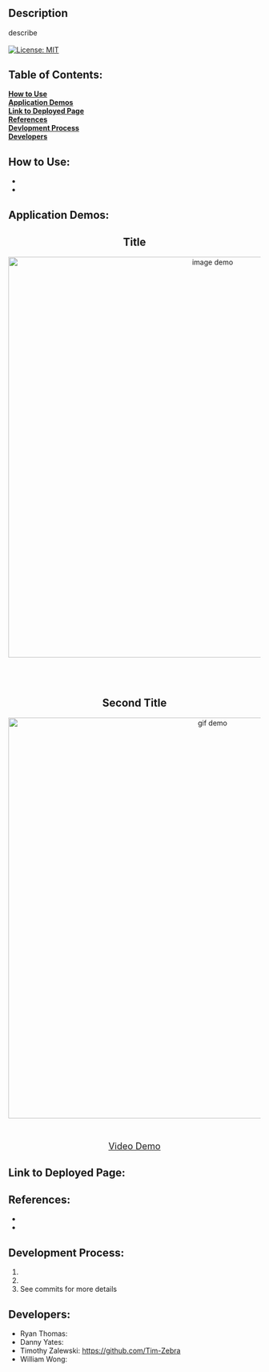# 

## Description
describe <br /> <br />
[![License: MIT](https://img.shields.io/badge/License-MIT-yellow.svg)](https://opensource.org/licenses/MIT)


## Table of Contents:

  **[How to Use](#how-to-use)** <br />
  **[Application Demos](#application-demos)** <br />
  **[Link to Deployed Page](#link-to-deployed-page)** <br />
  **[References](#references)** <br />
  **[Devlopment Process](#development-process)** <br />
  **[Developers](#developers)** <br />

## How to Use:
* 
* 

## Application Demos:
<h2 align="center">Title</h2>
<p align="center"><img src="./demos/.png" alt="image demo" width="800" height="auto"/></p> <br /><br />
<h2 align="center">Second Title</h2>
<p align="center"><img src="./demos/.gif" alt="gif demo" width="800" height="auto"/></p> <br />
<p align="center"><font size="4"><a href="">Video Demo</a></font></p>

## Link to Deployed Page:


## References:
* 
* 

## Development Process:
1. 
2. 
3. See commits for more details

## Developers:
* Ryan Thomas: <br />
* Danny Yates:  <br />
* Timothy Zalewski: https://github.com/Tim-Zebra <br />
* William Wong: 